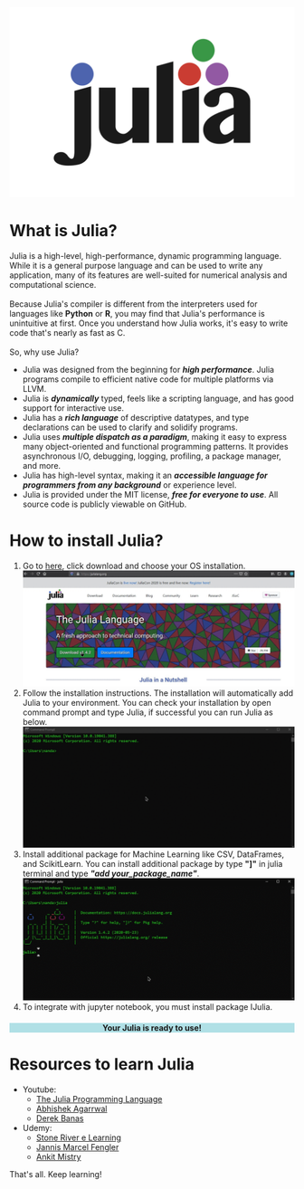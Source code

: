 ![Julia programming language logo](/images/Julia.png)

<h1>What is Julia?</h1>

<p>Julia is a high-level, high-performance, dynamic programming language. While it is a general purpose language and can be used to write any application, many of its features are well-suited for numerical analysis and computational science.<br>
<br>
Because Julia's compiler is different from the interpreters used for languages like <strong>Python</strong> or <strong>R</strong>, you may find that Julia's performance is unintuitive at first. Once you understand how Julia works, it's easy to write code that's nearly as fast as C.<br>
<br>
So, why use Julia?<br>
<ul>
<li>Julia was designed from the beginning for <strong><em>high performance</strong></em>. Julia programs compile to efficient native code for multiple platforms via LLVM.</li>
<li>Julia is <strong><em>dynamically</strong></em> typed, feels like a scripting language, and has good support for interactive use.</li>
<li>Julia has a <strong><em>rich language</strong></em> of descriptive datatypes, and type declarations can be used to clarify and solidify programs.</li>
<li>Julia uses <strong><em>multiple dispatch as a paradigm</strong></em>, making it easy to express many object-oriented and functional programming patterns. It provides asynchronous I/O, debugging, logging, profiling, a package manager, and more.</li>
<li>Julia has high-level syntax, making it an <strong><em>accessible language for programmers from any background</strong></em> or experience level.</li>
<li>Julia is provided under the MIT license, <strong><em>free for everyone to use</strong></em>. All source code is publicly viewable on GitHub.</li>
</ul> </p>

<h1>How to install Julia?</h1>

<p><ol>
<li>Go to <a href="https://julialang.org/">here</a>, click download and choose your OS installation.</li>
<img src="images/Julialang.gif" alt="Julialang.org">
<li>Follow the installation instructions. The installation will automatically add Julia to your environment. You can check your installation by open command prompt and type Julia, if successful you can run Julia as below.</li>
<img src="images/Command.gif" alt="Command prompt">
<li>Install additional package for Machine Learning like CSV, DataFrames, and ScikitLearn. You can install additional package by type <strong>"]"</strong> in julia terminal and type <strong><em>"add your_package_name"</strong></em>.</li>
<img src="images/Package.gif" alt="Add package">
<li>To integrate with jupyter notebook, you must install package IJulia.</li>
</ol></p>
<h4 style="background-color:powderblue;"><center>Your Julia is ready to use!</center></h4>

<h1>Resources to learn Julia</h1>

<p><ul>
<li>Youtube:<ul>
<li><a href="https://www.youtube.com/user/JuliaLanguage" title="The Julia Programming Language">The Julia Programming Language</a></li>
<li><a href="https://www.youtube.com/watch?v=lwj-1mclq0U" title="Abhishek Agarrwal">Abhishek Agarrwal</a></li>
<li><a href="https://www.youtube.com/watch?v=sE67bP2PnOo" title="Derek Banas">Derek Banas</a></li></ul>
</li>
<li>Udemy:<ul>
<li><a href="https://www.udemy.com/course/julia-programming/" title="Stone River e Learning">Stone River e Learning</a></li>
<li><a href="https://www.udemy.com/course/fast-introduction-into-julia/" title="Jannis Marcel Fengler">Jannis Marcel Fengler</a></li>
<li><a href="https://www.udemy.com/course/julialang/" title="Ankit Mistry">Ankit Mistry</a></li></ul>
</li></ul>


That's all. Keep learning!</p>
